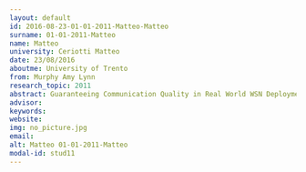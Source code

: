 ```yaml
---
layout: default 
id: 2016-08-23-01-01-2011-Matteo-Matteo
surname: 01-01-2011-Matteo
name: Matteo
university: Ceriotti Matteo
date: 23/08/2016
aboutme: University of Trento
from: Murphy Amy Lynn
research_topic: 2011
abstract: Guaranteeing Communication Quality in Real World WSN Deployments
advisor: 
keywords: 
website: 
img: no_picture.jpg
email: 
alt: Matteo 01-01-2011-Matteo
modal-id: stud11
---
```

